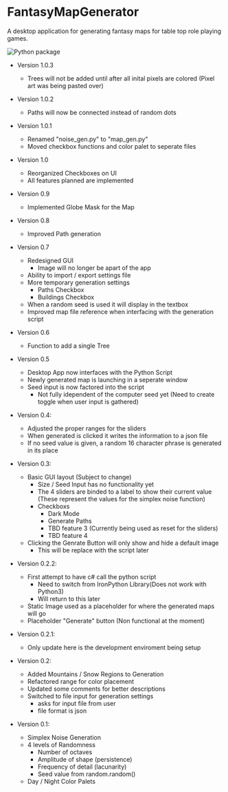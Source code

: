 # FantasyMapGenerator
A desktop application for generating fantasy maps for table top role playing games.

![Python package](https://github.com/ConnorGanaway/FantasyMapGenerator/actions/workflows/actions.yml/badge.svg)

- Version 1.0.3
    - Trees will not be added until after all inital pixels are colored (Pixel art was being pasted over)

- Version 1.0.2
    - Paths will now be connected instead of random dots

- Version 1.0.1
    - Renamed "noise_gen.py" to "map_gen.py"
    - Moved checkbox functions and color palet to seperate files

- Version 1.0
    - Reorganized Checkboxes on UI
    - All features planned are implemented

- Version 0.9
    - Implemented Globe Mask for the Map

- Version 0.8
    - Improved Path generation

- Version 0.7
    - Redesigned GUI
        - Image will no longer be apart of the app
    - Ability to import / export settings file
    - More temporary generation settings
        - Paths Checkbox
        - Buildings Checkbox
    - When a random seed is used it will display in the textbox
    - Improved map file reference when interfacing with the generation script

- Version 0.6
    - Function to add a single Tree

- Version 0.5
    - Desktop App now interfaces with the Python Script
    - Newly generated map is launching in a seperate window
    - Seed input is now factored into the script
        - Not fully idependent of the computer seed yet (Need to create toggle when user input is gathered)

- Version 0.4:
    - Adjusted the proper ranges for the sliders
    - When generated is clicked it writes the information to a json file
    - If no seed value is given, a random 16 character phrase is generated in its place

- Version 0.3:
    - Basic GUI layout (Subject to change)
        - Size / Seed Input has no functionality yet
        - The 4 sliders are binded to a label to show their current value (These represent the values for the simplex noise function)
        - Checkboxs
            - Dark Mode
            - Generate Paths
            - TBD feature 3 (Currently being used as reset for the sliders)
            - TBD feature 4
    - Clicking the Genrate Button will only show and hide a default image
        - This will be replace with the script later

- Version 0.2.2:
    - First attempt to have c# call the python script
        - Need to switch from IronPython Library(Does not work with Python3)
        - Will return to this later
    - Static Image used as a placeholder for where the generated maps will go
    - Placeholder "Generate" button (Non functional at the moment)

- Version 0.2.1:
    - Only update here is the development enviroment being setup

- Version 0.2:
    - Added Mountains / Snow Regions to Generation
    - Refactored range for color placement
    - Updated some comments for better descriptions
    - Switched to file input for generation settings
        - asks for input file from user
        - file format is json

- Version 0.1:
    - Simplex Noise Generation
    - 4 levels of Randomness
        - Number of octaves
        - Amplitude of shape (persistence)
        - Frequency of detail (lacunarity)
        - Seed value from random.random()
    - Day / Night Color Palets

